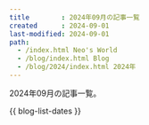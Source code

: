 ```yaml
---
title        : 2024年09月の記事一覧
created      : 2024-09-01
last-modified: 2024-09-01
path:
  - /index.html Neo's World
  - /blog/index.html Blog
  - /blog/2024/index.html 2024年
---
```


2024年09月の記事一覧。

{{ blog-list-dates }}
